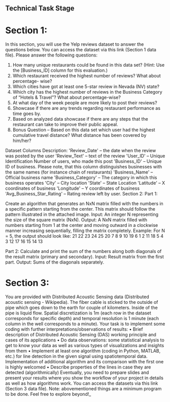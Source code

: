 ## Technical Task Stage

# Section 1:

In this section, you will use the Yelp reviews dataset to answer the questions below. You can
access the dataset via this link (Section 1 data file).
Please answer the following questions:
1. How many unique restaurants could be found in this data set? (Hint: Use the
[Business_ID] column for this evaluation.)
2. Which restaurant received the highest number of reviews? What about percentage-
wise?
3. Which cities have got at least one 5-star review in Nevada (NV) state?
4. Which city has the highest number of reviews in the Business Category of “Hotels &amp;
Travel”? What about percentage-wise?
5. At what day of the week people are more likely to post their reviews?
6. Showcase if there are any trends regarding restaurant performance as time goes by.
7. Based on analyzed data showcase if there are any steps that the restaurant can take
to improve their public appeal.
8. Bonus Question – Based on this data set which user had the highest cumulative
travel distance? What distance has been covered by him/her?

Dataset Columns Description:
&#39;Review_Date&#39; – the date when the review was posted by the user
&#39;Review_Text&#39; – text of the review
&#39;User_ID&#39; – Unique Identification Number of users, who made this post
&#39;Business_ID&#39; – Unique ID of business. Please note, that this column distinguishes businesses
with the same names (for instance chain of restaurants)
&#39;Business_Name&#39; – Official business name
&#39;Business_Category&#39; – The category in which this business operates
&#39;City&#39; – City location
&#39;State&#39; – State Location
&#39;Latitude&#39; – X coordinates of business
&#39;Longitude&#39; – Y coordinates of business
&#39;Avg_Business_Star_Rating&#39; – Rating review left by user.
Section 2:
Part 1:


Create an algorithm that generates an NxN matrix filled with the numbers in a specific pattern
starting from the center. This matrix should follow the pattern illustrated in the attached image.
Input: An integer N representing the size of the square matrix (NxN).
Output: A NxN matrix filled with numbers starting from 1 at the center and moving outward in
a clockwise manner increasing sequentially, filling the matrix completely.
Example:
For N = 5, the output should look like:
21 22 23 24 25
20 7 8 9 10
19 6 1 2 11
18 5 4 3 12
17 16 15 14 13

Part 2:
Calculate and print the sum of the numbers along both diagonals of the result matrix (primary
and secondary).
Input: Result matrix from the first part.
Output: Sums of the diagonals separately.

# Section 3:
You are provided with Distributed Acoustic Sensing data (Distributed acoustic sensing -
Wikipedia). The fiber cable is sticked to the outside of pipe which goes down to the earth for
couple of kilometers. Inside of the pipe is liquid flow. Spatial discretization is 1m (each row in
the dataset corresponds for specific depth) and temporal resolution is 1 minute (each column in
the well corresponds to a minute).
Your task is to implement some coding with further interpretations/observations of results:
• Brief description of Distributed Acoustic Sensing (DAS) working principle and cases of its
applications
• Do data observations: some statistical analysis to get to know your data as well as
various types of visualizations and insights from them
• Implement at least one algorithm (coding in Python, MATLAB, etc.) for line detection in
the given signal using spatiotemporal data. Implementation of additional algorithm and its
comparison with the first one is highly welcomed
• Describe properties of the lines in case they are detected (algorithmically)
Eventually, you need to prepare slides and present your results where you show the workflow
of your project in details as well as how algorithms work.
You can access the datasets via this link (Section 3 data file).
Note: abovementioned things are a minimum program to be done. Feel free to explore beyond!_
